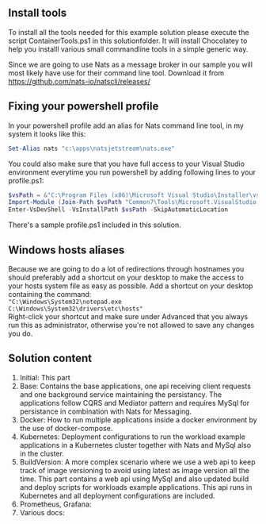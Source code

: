 ## Install tools
To install all the tools needed for this example solution please execute the script ContainerTools.ps1 in this solutionfolder. It will install Chocolatey to help you installl various small commandline tools in a simple generic way.  

Since we are going to use Nats as a message broker in our sample you will most likely have use for their command line tool. Download it from https://github.com/nats-io/natscli/releases/  

## Fixing your powershell profile
In your powershell profile add an alias for Nats command line tool, in my system it looks like this:  
``` Powershell
Set-Alias nats "c:\apps\natsjetstream\nats.exe"
```  
You could also make sure that you have full access to your Visual Studio environment everytime you run powershell by adding following lines to your profile.ps1:
``` Powershell
$vsPath = &"C:\Program Files (x86)\Microsoft Visual Studio\Installer\vswhere.exe" -latest -prerelease -property installationpath
Import-Module (Join-Path $vsPath "Common7\Tools\Microsoft.VisualStudio.DevShell.dll")
Enter-VsDevShell -VsInstallPath $vsPath -SkipAutomaticLocation
```  
There's a sample profile.ps1 included in this solution.  

## Windows hosts aliases
Because we are going to do a lot of redirections through hostnames you should preferably add a shortcut on your desktop to make the access to your hosts system file as easy as possible. Add a shortcut on your desktop containing the command:  
```"C:\Windows\System32\notepad.exe C:\Windows\System32\drivers\etc\hosts"```  
Right-click your shortcut and make sure under Advanced that you always run this as administrator, otherwise you're not allowed to save any changes you do.  

## Solution content
1. Initial: This part
2. Base: Contains the base applications, one api receiving client requests and one background service maintaining the persistancy. The applications follow CQRS and Mediator pattern and requires MySql for persistance in combination with Nats for Messaging.  
3. Docker: How to run multiple applications inside a docker environment by the use of docker-compose.
4. Kubernetes: Deployment configurations to run the workload example applications in a Kubernetes cluster together with Nats and MySql also in the cluster.
5. BuildVersion: A more complex scenario where we use a web api to keep track of image versioning to avoid using latest as image version all the time. This part contains a web api using MySql and also updated build and deploy scripts for workloads example applications. This api runs in Kubernetes and all deployment configurations are included.
6. Prometheus, Grafana:
7. Various docs: